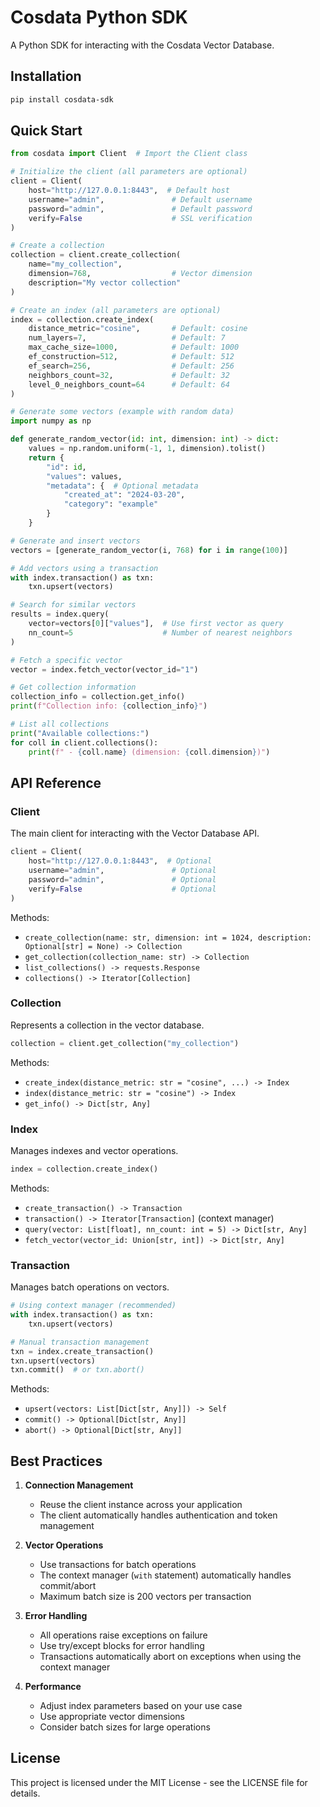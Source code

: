 # Cosdata Python SDK

A Python SDK for interacting with the Cosdata Vector Database.

## Installation

```bash
pip install cosdata-sdk
```

## Quick Start

```python
from cosdata import Client  # Import the Client class

# Initialize the client (all parameters are optional)
client = Client(
    host="http://127.0.0.1:8443",  # Default host
    username="admin",               # Default username
    password="admin",               # Default password
    verify=False                    # SSL verification
)

# Create a collection
collection = client.create_collection(
    name="my_collection",
    dimension=768,                  # Vector dimension
    description="My vector collection"
)

# Create an index (all parameters are optional)
index = collection.create_index(
    distance_metric="cosine",       # Default: cosine
    num_layers=7,                   # Default: 7
    max_cache_size=1000,            # Default: 1000
    ef_construction=512,            # Default: 512
    ef_search=256,                  # Default: 256
    neighbors_count=32,             # Default: 32
    level_0_neighbors_count=64      # Default: 64
)

# Generate some vectors (example with random data)
import numpy as np

def generate_random_vector(id: int, dimension: int) -> dict:
    values = np.random.uniform(-1, 1, dimension).tolist()
    return {
        "id": id,
        "values": values,
        "metadata": {  # Optional metadata
            "created_at": "2024-03-20",
            "category": "example"
        }
    }

# Generate and insert vectors
vectors = [generate_random_vector(i, 768) for i in range(100)]

# Add vectors using a transaction
with index.transaction() as txn:
    txn.upsert(vectors)

# Search for similar vectors
results = index.query(
    vector=vectors[0]["values"],  # Use first vector as query
    nn_count=5                    # Number of nearest neighbors
)

# Fetch a specific vector
vector = index.fetch_vector(vector_id="1")

# Get collection information
collection_info = collection.get_info()
print(f"Collection info: {collection_info}")

# List all collections
print("Available collections:")
for coll in client.collections():
    print(f" - {coll.name} (dimension: {coll.dimension})")
```

## API Reference

### Client

The main client for interacting with the Vector Database API.

```python
client = Client(
    host="http://127.0.0.1:8443",  # Optional
    username="admin",               # Optional
    password="admin",               # Optional
    verify=False                    # Optional
)
```

Methods:
- `create_collection(name: str, dimension: int = 1024, description: Optional[str] = None) -> Collection`
- `get_collection(collection_name: str) -> Collection`
- `list_collections() -> requests.Response`
- `collections() -> Iterator[Collection]`

### Collection

Represents a collection in the vector database.

```python
collection = client.get_collection("my_collection")
```

Methods:
- `create_index(distance_metric: str = "cosine", ...) -> Index`
- `index(distance_metric: str = "cosine") -> Index`
- `get_info() -> Dict[str, Any]`

### Index

Manages indexes and vector operations.

```python
index = collection.create_index()
```

Methods:
- `create_transaction() -> Transaction`
- `transaction() -> Iterator[Transaction]` (context manager)
- `query(vector: List[float], nn_count: int = 5) -> Dict[str, Any]`
- `fetch_vector(vector_id: Union[str, int]) -> Dict[str, Any]`

### Transaction

Manages batch operations on vectors.

```python
# Using context manager (recommended)
with index.transaction() as txn:
    txn.upsert(vectors)

# Manual transaction management
txn = index.create_transaction()
txn.upsert(vectors)
txn.commit()  # or txn.abort()
```

Methods:
- `upsert(vectors: List[Dict[str, Any]]) -> Self`
- `commit() -> Optional[Dict[str, Any]]`
- `abort() -> Optional[Dict[str, Any]]`

## Best Practices

1. **Connection Management**
   - Reuse the client instance across your application
   - The client automatically handles authentication and token management

2. **Vector Operations**
   - Use transactions for batch operations
   - The context manager (`with` statement) automatically handles commit/abort
   - Maximum batch size is 200 vectors per transaction

3. **Error Handling**
   - All operations raise exceptions on failure
   - Use try/except blocks for error handling
   - Transactions automatically abort on exceptions when using the context manager

4. **Performance**
   - Adjust index parameters based on your use case
   - Use appropriate vector dimensions
   - Consider batch sizes for large operations

## License

This project is licensed under the MIT License - see the LICENSE file for details.